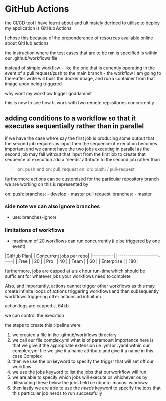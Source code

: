 # GitHub Actions

the CI/CD tool I have learnt about and ultimately decided to utilise to deploy my application is GitHub Actions

I chose this because of the preponderance of resources available online about GitHub actions 

the instruction where the test cases that are to be run is specified is within our .github/workflows file 

instead of simple workflow - like the one that is currently operating in the event of a pull request/push to the main branch - the workflow I am going to thereafter write will build the docker image, and run a container from that image upon being triggered

why wont my workflow trigger goddammit

this is now to see how to work with two remote repositories concurrently 

## adding conditions to a workflow so that it executes sequentially rather than in parallel 
if we have the case where say the first job is producing some output that the second job requires as input then the sequence of execution becomes important and we cannot have the two jobs executing in parallel as the second job may fail without that input from the first job
to create that sequence of execution add a 'needs' attribute to the second job
rather than 
> on: push and on: pull_request
> on:        on:
    push: /    pull-request


furthermore actions can be customised for the particular repository branch we are working on 
this is represented by 

on: 
    push:
        branches: 
            - develop
            - master 
    pull request:
        branches:
            - master

### side note we can also ignore branches 
- use: branches-ignore

### limitations of workflows
- maximum of 20 workflows can run concurrently (i.e be triggered by one event)

|GitHub Plan| | Concurrent jobs per repo|
|-----------| |-------------------------|
| Free | | 20 |
| Pro | | 40 |
| Team | | 60 |
| Enterprise | | 180 |

furthermore, jobs are capped at a six hour run-time which should be sufficient for whatever jobs your workflows need to complete 

Also, and importantly, actions cannot trigger other workflows as this may create infinite loops of actions triggering workflows and then subsequently workflows triggering other actions ad infinitum 

action logs are capped at 64kb

we can control the execution

the steps to create this pipeline were
1. we created a file in the .github/workflows directory 
2. we call our file complex.yml 
    what is of paramount importance here is that we give it the appropriate extension i.e .yml or .yaml
    within our complex.yml file we give it a name attribute and give it a name in this case Complex
3. then we use the _on_ keyword to specify the trigger that will set off our workflow
4. we use the jobs keyword to list the jobs that our workflow will run 
5. we are able to specify which jobs will execute on whichever os by dileanating these below the jobs field i.e ubuntu: macos: windows:
6. then lastly we are able to use the _needs_ keyword to specify the jobs that this particular job needs to run successfully 






